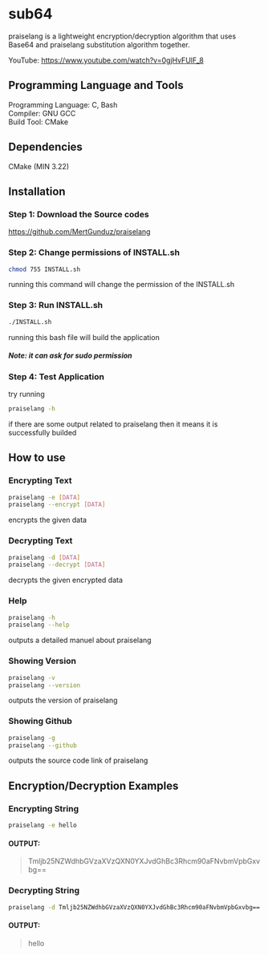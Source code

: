 # sub64

praiselang is a lightweight encryption/decryption algorithm that uses Base64 and praiselang substitution algorithm together.

YouTube: https://www.youtube.com/watch?v=0gjHvFUlF_8

## Programming Language and Tools

Programming Language: C, Bash <br>
Compiler: GNU GCC <br>
Build Tool: CMake 

## Dependencies

CMake (MIN 3.22)

## Installation

### Step 1: Download the Source codes

https://github.com/MertGunduz/praiselang

### Step 2: Change permissions of INSTALL.sh

```sh
chmod 755 INSTALL.sh
```
running this command will change the permission of the INSTALL.sh

### Step 3: Run INSTALL.sh

```sh
./INSTALL.sh
```
running this bash file will build the application
##### Note: it can ask for sudo permission

### Step 4: Test Application

try running
```sh
praiselang -h
```
if there are some output related to praiselang then it means it is successfully builded

## How to use

### Encrypting Text

```sh
praiselang -e [DATA]
praiselang --encrypt [DATA]
```
encrypts the given data

### Decrypting Text

```sh
praiselang -d [DATA]
praiselang --decrypt [DATA]
```
decrypts the given encrypted data

### Help

```sh
praiselang -h
praiselang --help
```
outputs a detailed manuel about praiselang

### Showing Version

```sh
praiselang -v
praiselang --version
```
outputs the version of praiselang

### Showing Github

```sh
praiselang -g
praiselang --github
```
outputs the source code link of praiselang

## Encryption/Decryption Examples

### Encrypting String

```sh
praiselang -e hello
```
#### OUTPUT: 
> Tmljb25NZWdhbGVzaXVzQXN0YXJvdGhBc3Rhcm90aFNvbmVpbGxvbg==

### Decrypting String

```sh
praiselang -d Tmljb25NZWdhbGVzaXVzQXN0YXJvdGhBc3Rhcm90aFNvbmVpbGxvbg==
```

#### OUTPUT:
> hello

